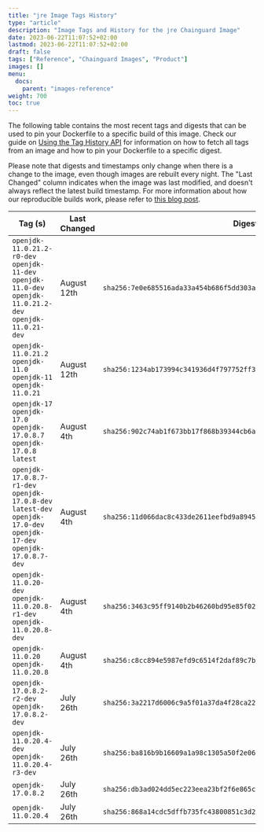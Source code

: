 ```yaml
---
title: "jre Image Tags History"
type: "article"
description: "Image Tags and History for the jre Chainguard Image"
date: 2023-06-22T11:07:52+02:00
lastmod: 2023-06-22T11:07:52+02:00
draft: false
tags: ["Reference", "Chainguard Images", "Product"]
images: []
menu:
  docs:
    parent: "images-reference"
weight: 700
toc: true
---
```


The following table contains the most recent tags and digests that can be used to pin your Dockerfile to a specific build of this image. Check our guide on [Using the Tag History API](/chainguard/chainguard-images/using-the-tag-history-api/) for information on how to fetch all tags from an image and how to pin your Dockerfile to a specific digest.

Please note that digests and timestamps only change when there is a change to the image, even though images are rebuilt every night. The "Last Changed" column indicates when the image was last modified, and doesn't always reflect the latest build timestamp. For more information about how our reproducible builds work, please refer to [this blog post](https://www.chainguard.dev/unchained/reproducing-chainguards-reproducible-image-builds).

| Tag (s)                                                                                                                 | Last Changed | Digest                                                                    |
|-------------------------------------------------------------------------------------------------------------------------|--------------|---------------------------------------------------------------------------|
|  `openjdk-11.0.21.2-r0-dev` `openjdk-11-dev` `openjdk-11.0-dev` `openjdk-11.0.21.2-dev` `openjdk-11.0.21-dev`           | August 12th  | `sha256:7e0e685516ada33a454b686f5dd303a776f92c67de746a607a283322b06fe7da` |
|  `openjdk-11.0.21.2` `openjdk-11.0` `openjdk-11` `openjdk-11.0.21`                                                      | August 12th  | `sha256:1234ab173994c341936d4f797752ff336658fe2f6b3b674b5b575d533cf35237` |
|  `openjdk-17` `openjdk-17.0` `openjdk-17.0.8.7` `openjdk-17.0.8` `latest`                                               | August 4th   | `sha256:902c74ab1f673bb17f868b39344cb6a6d675570cea1ac61b7c540fdcd71f7417` |
|  `openjdk-17.0.8.7-r1-dev` `openjdk-17.0.8-dev` `latest-dev` `openjdk-17.0-dev` `openjdk-17-dev` `openjdk-17.0.8.7-dev` | August 4th   | `sha256:11d066dac8c433de2611eefbd9a8945f625e761c794d9c54a6d0ae859131cb4b` |
|  `openjdk-11.0.20-dev` `openjdk-11.0.20.8-r1-dev` `openjdk-11.0.20.8-dev`                                               | August 4th   | `sha256:3463c95ff9140b2b46260bd95e85f024d389cdeaf7ead185485dcad507ca02d4` |
|  `openjdk-11.0.20` `openjdk-11.0.20.8`                                                                                  | August 4th   | `sha256:c8cc894e5987efd9c6514f2daf89c7befd6acce75b7cce24963e24de306d5fe4` |
|  `openjdk-17.0.8.2-r2-dev` `openjdk-17.0.8.2-dev`                                                                       | July 26th    | `sha256:3a2217d6006c9a5f01a37da4f28ca22b906c3dfc1454cc8b92b54a3fea1f63ea` |
|  `openjdk-11.0.20.4-dev` `openjdk-11.0.20.4-r3-dev`                                                                     | July 26th    | `sha256:ba816b9b16609a1a98c1305a50f2e063186732935dea479c95a157d1e8fcff85` |
|  `openjdk-17.0.8.2`                                                                                                     | July 26th    | `sha256:db3ad024dd5ec223eea23bf2f6e865c9ecb0aac752cad99132139f019a18c98e` |
|  `openjdk-11.0.20.4`                                                                                                    | July 26th    | `sha256:868a14cdc5dffb735fc43800851c3d24603c73b414ed83a51c81c6c79432f709` |
